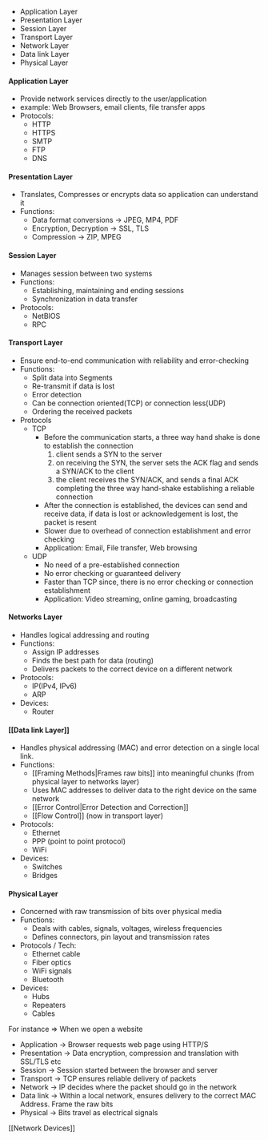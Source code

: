 - Application Layer
- Presentation Layer
- Session Layer
- Transport Layer
- Network Layer
- Data link Layer
- Physical Layer

#### Application Layer
- Provide network services directly to the user/application
- example: Web Browsers, email clients, file transfer apps
- Protocols: 
	- HTTP
	- HTTPS
	- SMTP
	- FTP
	- DNS

#### Presentation Layer
- Translates, Compresses or encrypts data so application can understand it
- Functions:
	- Data format conversions -> JPEG, MP4, PDF
	- Encryption, Decryption -> SSL, TLS
	- Compression -> ZIP, MPEG

#### Session Layer
- Manages session between two systems
- Functions:
	- Establishing, maintaining and ending sessions
	- Synchronization in data transfer
- Protocols:
	- NetBIOS
	- RPC

#### Transport Layer
- Ensure end-to-end communication with reliability and error-checking
- Functions:
	- Split data into Segments
	- Re-transmit if data is lost
	- Error detection
	- Can be connection oriented(TCP) or connection less(UDP)
	- Ordering the received packets
- Protocols
	- TCP
		- Before the communication starts, a three way hand shake is done to establish the connection 
			1. client sends a SYN to the server
			2. on receiving the SYN, the server sets the ACK flag and sends a SYN/ACK to the client
			3. the client receives the SYN/ACK, and sends a final ACK completing the three way hand-shake establishing a reliable connection
		- After the connection is established, the devices can send and receive data, if data is lost or acknowledgement is lost, the packet is resent
		- Slower due to overhead of connection establishment and error checking
		- Application: Email, File transfer, Web browsing
	- UDP
		- No need of a pre-established connection
		- No error checking or guaranteed delivery
		- Faster than TCP since, there is no error checking or connection establishment
		- Application: Video streaming, online gaming, broadcasting

#### Networks Layer
- Handles logical addressing and routing
- Functions:
	- Assign IP addresses
	- Finds the best path for data (routing)
	- Delivers packets to the correct device on a different network
- Protocols:
	- IP(IPv4, IPv6)
	- ARP
- Devices:
	- Router

#### [[Data link Layer]]
- Handles physical addressing (MAC) and error detection on a single local link.
- Functions:
	- [[Framing Methods|Frames raw bits]] into meaningful chunks (from physical layer to networks layer)
	- Uses MAC addresses to deliver data to the right device on the same network
	- [[Error Control|Error Detection and Correction]]
	- [[Flow Control]] (now in transport layer)
- Protocols:
	- Ethernet
	- PPP (point to point protocol)
	- WiFi
- Devices:
	- Switches
	- Bridges

#### Physical Layer
- Concerned with raw transmission of bits over physical media
- Functions: 
	- Deals with cables, signals, voltages, wireless frequencies
	- Defines connectors, pin layout and transmission rates
- Protocols / Tech:
	- Ethernet cable
	- Fiber optics
	- WiFi signals
	- Bluetooth
- Devices:
	- Hubs
	- Repeaters
	- Cables

For instance =>
When we open a website
- Application -> Browser requests web page using HTTP/S
- Presentation -> Data encryption, compression and translation with SSL/TLS etc
- Session -> Session started between the browser and server
- Transport -> TCP ensures reliable delivery of packets
- Network -> IP decides where the packet should go in the network
- Data link -> Within a local network, ensures delivery to the correct MAC Address. Frame the raw bits
- Physical -> Bits travel as electrical signals

[[Network Devices]]